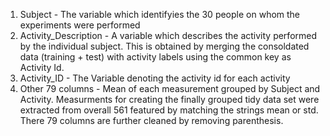 1. Subject - The variable which identifyies the 30 people on whom the experiments were performed
2. Activity_Description - A variable which describes the activity performed by the individual subject. This is obtained by merging the consoldated data (training + test) with activity labels using the common key as Activity Id.
3. Activity_ID - The Variable denoting the activity id for each activity
4. Other 79 columns - Mean of each measurement grouped by Subject and Activity. Measurments for creating the finally grouped tidy data set were extracted from overall 561 featured by matching the strings mean or std. There 79 columns are further cleaned by removing parenthesis.

